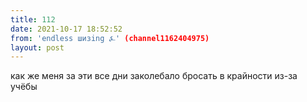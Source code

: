 ```yaml
---
title: 112
date: 2021-10-17 18:52:52
from: 'endless шизing ⍼' (channel1162404975)
layout: post
---
```


как же меня за эти все дни заколебало бросать в крайности из-за учёбы

